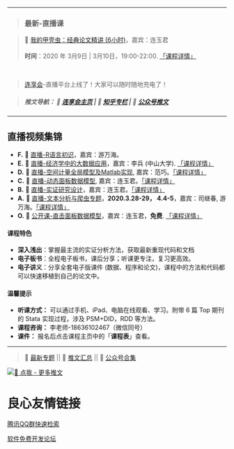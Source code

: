 


&emsp; 

---
> ### 最新-直播课

> &#x1F34E;  [我的甲壳虫：经典论文精讲 (6小时)](https://lianxh.duanshu.com/#/brief/course/c3f79a0395a84d2f868d3502c348eafc)，嘉宾：连玉君    
> &emsp;     
> **时间**：2020 年 3月9日 | 3月10日，19:00-22:00. [「课程详情」](https://www.lianxh.cn/news/9efc337689a84.html)
  

&emsp; 



> [连享会](https://gitee.com/arlionn)-直播平台上线了！大家可以随时随地充电了！             
>              
 

> ##### 推文导航： 📍 [连享会主页](https://www.lianxh.cn)  | 📍 [知乎专栏](https://www.zhihu.com/people/arlionn/) | 📍 [公众号推文](https://mp.weixin.qq.com/mp/homepage?__biz=MzAwMzk4ODUzOQ==&hid=2&sn=07017b31da626e2beab0332f5aa5f9e2) 

---
## 直播视频集锦
- **F.** &#x1F533; [直播-R语言初识](https://lianxh.duanshu.com/#/brief/course/a719037536de4812a630a599f8cd7b43)，嘉宾：游万海。
- **E.** &#x1F4D7; [直播-经济学中的大数据应用](https://lianxh.duanshu.com/#/brief/course/da1a75bc3acc4e238f489af3367efa26)，嘉宾：李兵 (中山大学). [「课程详情」](https://www.lianxh.cn/news/761e6bbfe07a8.html)
- **D.** &#x1F535; [直播-空间计量全局模型及Matlab实现](https://efves.duanshu.com/#/brief/course/ed1bc8fc5e7748c5aca7e2c39d28e20e), 嘉宾：范巧。[「课程详情」](https://www.lianxh.cn/news/6fdb88905419e.html)
- **C.** &#x1F532; [直播-动态面板数据模型](https://efves.duanshu.com/#/brief/course/3c3ac06108594577a6e3112323d93f3e), 嘉宾：连玉君。[「课程详情」](https://www.lianxh.cn/news/594aa12c096ca.html)
- **B.** &#x1F34F; [直播-实证研究设计](https://mp.weixin.qq.com/s/NGwsr92_Vr1DGRbVqDVQIA)，嘉宾：连玉君。[「课程详情」](https://www.lianxh.cn/news/2f31aa3347e83.html)    
- **A.** &#x1F36A; [直播-文本分析与爬虫专题](https://gitee.com/arlionn/Course/blob/master/Done/2020Text.md)，**2020.3.28-29， 4.4-5**，嘉宾：司继春, 游万海。[「课程详情」](https://www.lianxh.cn/news/88426b2faeea8.html)      
- **O.** &#x1F4D5; [公开课-直击面板数据模型](https://lianxh.duanshu.com/#/brief/course/7d1d3266e07d424dbeb3926170835b38)，嘉宾：连玉君，**免费**. [「课程详情」](https://gitee.com/arlionn/PanelData)     




#### 课程特色
- **深入浅出**：掌握最主流的实证分析方法，获取最新重现代码和文档
- **电子板书**：全程电子板书，课后分享；听课更专注，复习更高效。
- **电子讲义**：分享全套电子版课件 (数据、程序和论文)，课程中的方法和代码都可以快速移植到自己的论文中。

#### 温馨提示

- **听课方式：** 可以通过手机、iPad、电脑在线观看、学习。附带 6 篇 Top 期刊的 Stata 实现过程，涉及 PSM+DID，RDD 等方法。
- **课程咨询：** 李老师-18636102467（微信同号）
- **课件：** 报名后点击课程主页中的「**课程表**」查看。








---

> &#x1F34E; [最新专题](https://gitee.com/arlionn/Course/blob/master/README.md)  || &#x1F34F; [推文汇总](https://www.zhihu.com/people/arlionn/)  || &#x1F49B; [公众号合集](https://mp.weixin.qq.com/s/RwkuPpLS7bI5C5OhRqjkOw)

[![&#x1F4D7; 点我 - 更多推文](https://images.gitee.com/uploads/images/2020/0208/231937_2473238d_1522177.png)](https://mp.weixin.qq.com/s/RwkuPpLS7bI5C5OhRqjkOw)


 # 良心友情链接

[腾讯QQ群快速检索](http://u.720life.cn/s/8cf73f7c)

[软件免费开发论坛](http://u.720life.cn/s/bbb01dc0)